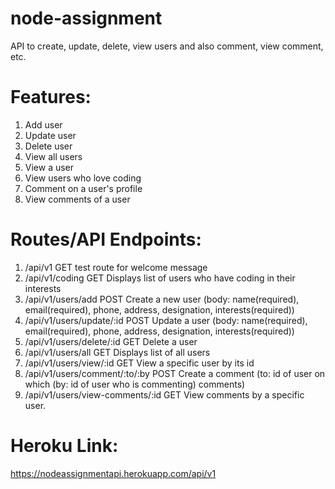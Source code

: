 # node-assignment
API to create, update, delete, view users and also comment, view comment, etc.

# Features:
1. Add user
2. Update user
3. Delete user
4. View all users
5. View a user
6. View users who love coding
6. Comment on a user's profile
7. View comments of a user

# Routes/API Endpoints: 
1. /api/v1 GET test route for welcome message
2. /api/v1/coding GET Displays list of users who have coding in their interests
3. /api/v1/users/add POST Create a new user (body: name(required), email(required), phone, address, designation, interests(required))
4. /api/v1/users/update/:id POST Update a user (body: name(required), email(required), phone, address, designation, interests(required))
5. /api/v1/users/delete/:id GET Delete a user
6. /api/v1/users/all GET Displays list of all users
7. /api/v1/users/view/:id GET View a specific user by its id
8. /api/v1/users/comment/:to/:by POST Create a comment (to: id of user on which (by: id of user who is commenting) comments)
9. /api/v1/users/view-comments/:id GET View comments by a specific user.

# Heroku Link: 
https://nodeassignmentapi.herokuapp.com/api/v1